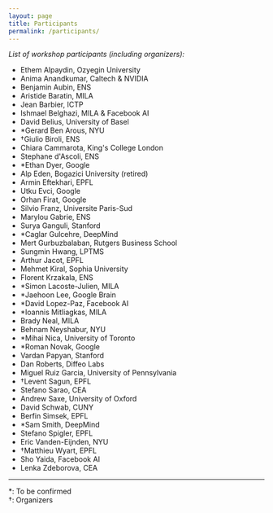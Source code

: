 ```yaml
---
layout: page
title: Participants
permalink: /participants/
---
```


_List of workshop participants (including organizers):_   

- Ethem Alpaydin, Ozyegin University  
- Anima Anandkumar, Caltech & NVIDIA  
- Benjamin Aubin, ENS  
- Aristide Baratin, MILA  
- Jean Barbier, ICTP  
- Ishmael Belghazi, MILA & Facebook AI    
- David Belius, University of Basel  
- \*Gerard Ben Arous, NYU  
- &dagger;Giulio Biroli, ENS  
- Chiara Cammarota, King's College London  
- Stephane d'Ascoli, ENS  
- \*Ethan Dyer, Google  
- Alp Eden, Bogazici University (retired)  
- Armin Eftekhari, EPFL  
- Utku Evci, Google  
- Orhan Firat, Google   
- Silvio Franz, Universite Paris-Sud  
- Marylou Gabrie, ENS  
- Surya Ganguli, Stanford   
- \*Caglar Gulcehre, DeepMind  
- Mert Gurbuzbalaban, Rutgers Business School  
- Sungmin Hwang, LPTMS  
- Arthur Jacot, EPFL  
- Mehmet Kiral, Sophia University  
- Florent Krzakala, ENS  
- \*Simon Lacoste-Julien, MILA  
- \*Jaehoon Lee, Google Brain  
- \*David Lopez-Paz, Facebook AI  
- \*Ioannis Mitliagkas, MILA  
- Brady Neal, MILA  
- Behnam Neyshabur, NYU  
- \*Mihai Nica, University of Toronto  
- \*Roman Novak, Google   
- Vardan Papyan, Stanford  
- Dan Roberts, Diffeo Labs  
- Miguel Ruiz Garcia, University of Pennsylvania  
- &dagger;Levent Sagun, EPFL   
- Stefano Sarao, CEA   
- Andrew Saxe, University of Oxford  
- David Schwab, CUNY  
- Berfin Simsek, EPFL  
- \*Sam Smith, DeepMind  
- Stefano Spigler, EPFL  
- Eric Vanden-Eijnden, NYU  
- &dagger;Matthieu Wyart, EPFL  
- Sho Yaida, Facebook AI  
- Lenka Zdeborova, CEA  

--- 

\*: To be confirmed  
&dagger;: Organizers    

